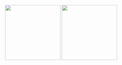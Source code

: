 <img height="180em"  align="center" src="https://github-readme-stats.vercel.app/api?username=leonardovanni21&show_icons=true&theme=react&include_all_commits=true&count_private=true"/>
<img height="180em"  align="center" src="https://github-readme-stats.vercel.app/api/top-langs/?username=leonardovanni21&layout=compact&langs_count=7&theme=react" />
